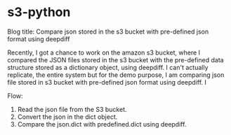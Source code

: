 # s3-python
Blog title: 
Compare json stored in the s3 bucket with pre-defined json format using deepdiff

Recently, I got a chance to work on the amazon s3 bucket, where I compared the JSON files stored in the s3 bucket with the pre-defined data structure stored as a dictionary object, using deepdiff. I can't actually replicate, the entire system but for the demo purpose, I am comparing json file stored in s3 bucket with pre-defined json format using deepdiff. I

Flow:
1. Read the json file from the S3 bucket.
2. Convert the json in the dict object.
3. Compare the json.dict with predefined.dict using deepdiff.
